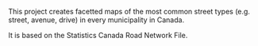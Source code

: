 This project creates facetted maps of the most common street types (e.g. street, avenue, drive) in every municipality in Canada. 

It is based on the Statistics Canada Road Network File.
